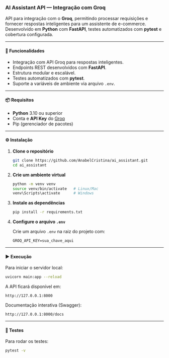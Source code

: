 ### AI Assistant API — Integração com Groq

API para integração com o **Groq**, permitindo processar requisições e fornecer respostas inteligentes para um assistente de e-commerce.  
Desenvolvido em **Python** com **FastAPI**, testes automatizados com **pytest** e cobertura configurada.

---

#### 🚀 Funcionalidades

- Integração com API Groq para respostas inteligentes.
- Endpoints REST desenvolvidos com **FastAPI**.
- Estrutura modular e escalável.
- Testes automatizados com **pytest**.
- Suporte a variáveis de ambiente via arquivo `.env`.

---

#### 📦 Requisitos

- **Python** 3.10 ou superior
- Conta e **API Key** do [Groq](https://groq.com/)
- Pip (gerenciador de pacotes)

---

#### ⚙️ Instalação

1. **Clone o repositório**
   ```bash
   git clone https://github.com/AnabelCristina/ai_assistant.git
   cd ai_assistant
   ```

2. **Crie um ambiente virtual**
   ```bash
   python -m venv venv
   source venv/bin/activate   # Linux/Mac
   venv\Scripts\activate      # Windows
   ```

3. **Instale as dependências**
   ```bash
   pip install -r requirements.txt
   ```

4. **Configure o arquivo `.env`**

   Crie um arquivo `.env` na raiz do projeto com:
   ```env
   GROQ_API_KEY=sua_chave_aqui
   ```

---

#### ▶️ Execução

Para iniciar o servidor local:

```bash
uvicorn main:app --reload
```

A API ficará disponível em:
```
http://127.0.0.1:8000
```

Documentação interativa (Swagger):
```
http://127.0.0.1:8000/docs
```

---

#### 🧪 Testes

Para rodar os testes:

```bash
pytest -v
```


